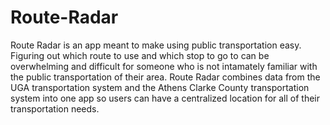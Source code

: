 # Route-Radar

Route Radar is an app meant to make using public transportation easy. Figuring out which route to use and which stop to go to can be overwhelming and difficult for someone who is not intamately familiar with the public transportation of their area. Route Radar combines data from the UGA transportation system and the Athens Clarke County transportation system into one app so users can have a centralized location for all of their transportation needs. 
